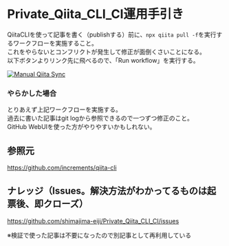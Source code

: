 # Private_Qiita_CLI_CI運用手引き
QiitaCLIを使って記事を書く（publishする）前に、`npx qiita pull -f`を実行するワークフローを実施すること。  
これをやらないとコンフリクトが発生して修正が面倒くさいことになる。  
以下ボタンよりリンク先に飛べるので、「Run workflow」を実行する。

[![Manual Qiita Sync](https://github.com/shimajima-eiji/Private_Qiita_CLI_CI/actions/workflows/qiita-sync.yml/badge.svg)](https://github.com/shimajima-eiji/Private_Qiita_CLI_CI/actions/workflows/qiita-sync.yml)

### やらかした場合
とりあえず上記ワークフローを実施する。  
過去に書いた記事はgit logから参照できるので一つずつ修正のこと。  
GitHub WebUIを使った方がやりやすいかもしれない。

## 参照元
https://github.com/increments/qiita-cli

## ナレッジ（Issues。解決方法がわかってるものは起票後、即クローズ）
https://github.com/shimajima-eiji/Private_Qiita_CLI_CI/issues

※検証で使った記事は不要になったので別記事として再利用している
